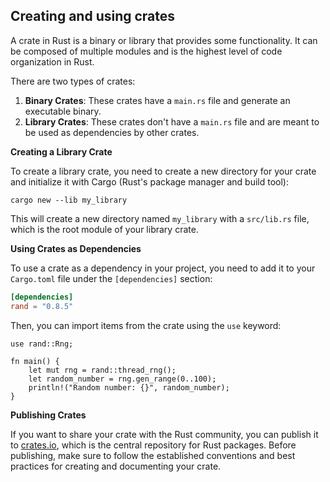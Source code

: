## Creating and using crates

A crate in Rust is a binary or library that provides some functionality. It can be composed of multiple modules and is the highest level of code organization in Rust.

There are two types of crates:

1. **Binary Crates**: These crates have a `main.rs` file and generate an executable binary.
2. **Library Crates**: These crates don't have a `main.rs` file and are meant to be used as dependencies by other crates.

**Creating a Library Crate**

To create a library crate, you need to create a new directory for your crate and initialize it with Cargo (Rust's package manager and build tool):

```
cargo new --lib my_library
```

This will create a new directory named `my_library` with a `src/lib.rs` file, which is the root module of your library crate.

**Using Crates as Dependencies**

To use a crate as a dependency in your project, you need to add it to your `Cargo.toml` file under the `[dependencies]` section:

```toml
[dependencies]
rand = "0.8.5"
```

Then, you can import items from the crate using the `use` keyword:

```rust,noplaypen
use rand::Rng;

fn main() {
    let mut rng = rand::thread_rng();
    let random_number = rng.gen_range(0..100);
    println!("Random number: {}", random_number);
}
```

**Publishing Crates**

If you want to share your crate with the Rust community, you can publish it to [crates.io](https://crates.io/), which is the central repository for Rust packages. Before publishing, make sure to follow the established conventions and best practices for creating and documenting your crate.
